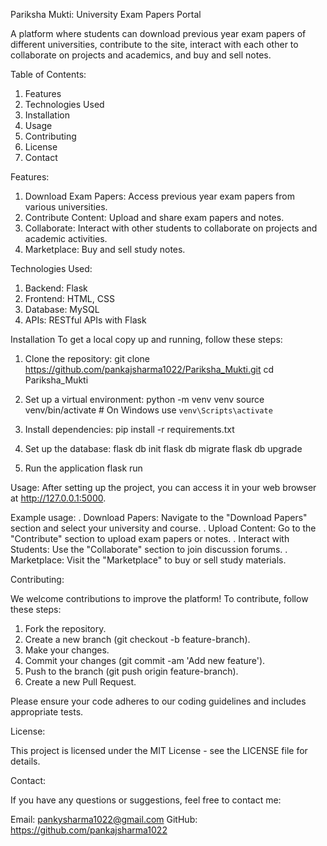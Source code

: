 Pariksha Mukti: University Exam Papers Portal

A platform where students can download previous year exam papers of different universities, contribute to the site, interact with each other to collaborate on projects and academics, and buy and sell notes.

Table of Contents:

1. Features
2. Technologies Used
3. Installation
4. Usage
5. Contributing
6. License
7. Contact

Features:

1. Download Exam Papers: Access previous year exam papers from various universities.
2. Contribute Content: Upload and share exam papers and notes.
3. Collaborate: Interact with other students to collaborate on projects and academic activities.
4. Marketplace: Buy and sell study notes.

Technologies Used:

1. Backend: Flask
2. Frontend: HTML, CSS
3. Database: MySQL
4. APIs: RESTful APIs with Flask

Installation
To get a local copy up and running, follow these steps:

1. Clone the repository:
git clone https://github.com/pankajsharma1022/Pariksha_Mukti.git
cd Pariksha_Mukti

2. Set up a virtual environment:
python -m venv venv
source venv/bin/activate  # On Windows use `venv\Scripts\activate`

3. Install dependencies:
pip install -r requirements.txt

4. Set up the database:
flask db init
flask db migrate
flask db upgrade

5. Run the application
flask run

Usage:
After setting up the project, you can access it in your web browser at http://127.0.0.1:5000.

Example usage:
. Download Papers: Navigate to the "Download Papers" section and select your university and course.
. Upload Content: Go to the "Contribute" section to upload exam papers or notes.
. Interact with Students: Use the "Collaborate" section to join discussion forums.
. Marketplace: Visit the "Marketplace" to buy or sell study materials.

Contributing:

We welcome contributions to improve the platform! To contribute, follow these steps:

1. Fork the repository.
2. Create a new branch (git checkout -b feature-branch).
3. Make your changes.
4. Commit your changes (git commit -am 'Add new feature').
5. Push to the branch (git push origin feature-branch).
6. Create a new Pull Request.

Please ensure your code adheres to our coding guidelines and includes appropriate tests.

License:

This project is licensed under the MIT License - see the LICENSE file for details.

Contact:

If you have any questions or suggestions, feel free to contact me:

Email: pankysharma1022@gmail.com
GitHub: https://github.com/pankajsharma1022